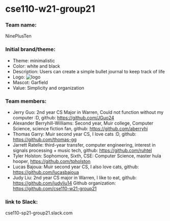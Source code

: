 # cse110-w21-group21

### Team name: 
NinePlusTen
### Initial brand/theme: 
- Theme: minimalistic 
- Color: white and black
- Description: Users can create a simple bullet journal to keep track of life
- Logo: <img alt="logo" src="https://imgur.com/VNDtQil.jpg">
- Mascot: Garfield
- Value: Simplicity and organization

### Team members: 
- Jerry Guo: 2nd year CS Major in Warren, Could not function without my computer :D, github: https://github.com/JGuo24
- Alexander Berryhill-Williams: Second year, Muir college, Computer Science, science fiction fan, github: https://github.com/aberryhi
- Thomas Garry: Muir second year CS, I love cats :D, github: https://github.com/thomas-gg
- Jarrett Ratelle: third-year transfer, computer engineering, interest in signals processing + music tech, github: https://github.com/ruhtel
- Tyler Holston: Sophomore, Sixth, CSE: Computer Science, master hula hooper, https://github.com/tpholston
- Lucas Bajoua: Muir second year CS, I also love cats, github: https://github.com/lucasbajoua
- Judy Liu: 2nd year CS major in Warren, I like to eat, github: https://github.com/judyliu14
Github organization: https://github.com/cse110-w21-group21

### link to Slack: 
cse110-sp21-group21.slack.com
